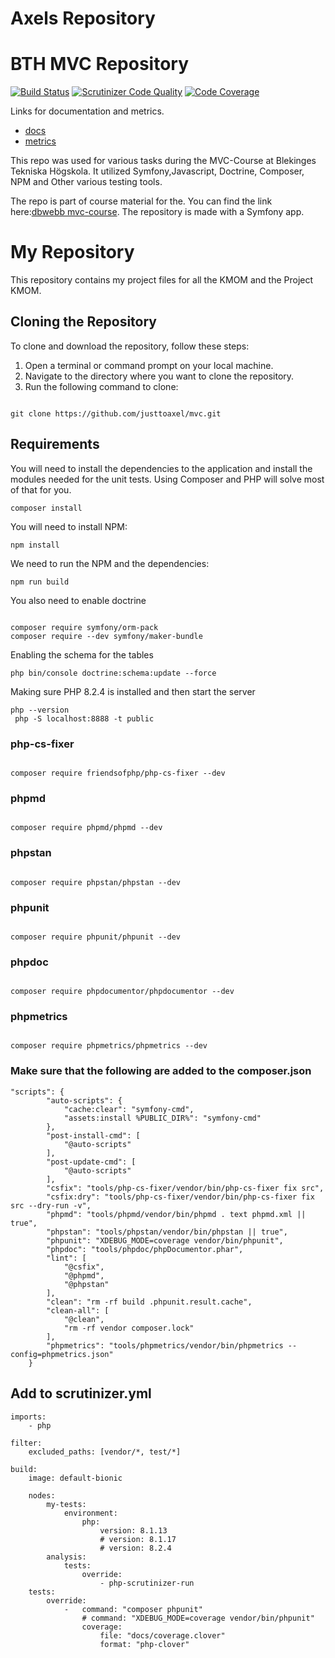 # Axels Repository

# BTH MVC Repository

[![Build Status](https://scrutinizer-ci.com/g/justtoaxel/mvc/badges/build.png?b=main)](https://scrutinizer-ci.com/g/justtoaxel/mvc/build-status/main)
[![Scrutinizer Code Quality](https://scrutinizer-ci.com/g/justtoaxel/mvc/badges/quality-score.png?b=main)](https://scrutinizer-ci.com/g/justtoaxel/mvc/?branch=main)
[![Code Coverage](https://scrutinizer-ci.com/g/justtoaxel/mvc/badges/coverage.png?b=main)](https://scrutinizer-ci.com/g/justtoaxel/mvc/?branch=main)

Links for documentation and metrics.

-   [docs](https://www.student.bth.se/~axli22/dbwebb-kurser/mvc/me/report/docs/api/)
-   [metrics](https://www.student.bth.se/~axli22/dbwebb-kurser/mvc/me/report/docs/metrics/)

This repo was used for various tasks during the MVC-Course at Blekinges Tekniska Högskola. It utilized Symfony,Javascript, Doctrine, Composer, NPM and Other various testing tools.

The repo is part of course material for the. You can find the link here:[dbwebb mvc-course](https://github.com/dbwebb-se/mvc). The repository is made with a Symfony app.

# My Repository

This repository contains my project files for all the KMOM and the Project KMOM.

## Cloning the Repository

To clone and download the repository, follow these steps:

1. Open a terminal or command prompt on your local machine.
2. Navigate to the directory where you want to clone the repository.
3. Run the following command to clone:

```

git clone https://github.com/justtoaxel/mvc.git

```

## Requirements

You will need to install the dependencies to the application and install the modules needed for the unit tests. Using Composer and PHP will solve most of that for you.

```
composer install
```

You will need to install NPM:

```
npm install
```

We need to run the NPM and the dependencies:

```
npm run build
```

You also need to enable doctrine

```

composer require symfony/orm-pack
composer require --dev symfony/maker-bundle

```

Enabling the schema for the tables

```
php bin/console doctrine:schema:update --force

```

Making sure PHP 8.2.4 is installed and then start the server

```
php --version
 php -S localhost:8888 -t public

```

### php-cs-fixer

```

composer require friendsofphp/php-cs-fixer --dev

```

### phpmd

```

composer require phpmd/phpmd --dev

```

### phpstan

```

composer require phpstan/phpstan --dev

```

### phpunit

```

composer require phpunit/phpunit --dev

```

### phpdoc

```

composer require phpdocumentor/phpdocumentor --dev

```

### phpmetrics

```

composer require phpmetrics/phpmetrics --dev

```

### Make sure that the following are added to the composer.json

```
"scripts": {
        "auto-scripts": {
            "cache:clear": "symfony-cmd",
            "assets:install %PUBLIC_DIR%": "symfony-cmd"
        },
        "post-install-cmd": [
            "@auto-scripts"
        ],
        "post-update-cmd": [
            "@auto-scripts"
        ],
        "csfix": "tools/php-cs-fixer/vendor/bin/php-cs-fixer fix src",
        "csfix:dry": "tools/php-cs-fixer/vendor/bin/php-cs-fixer fix src --dry-run -v",
        "phpmd": "tools/phpmd/vendor/bin/phpmd . text phpmd.xml || true",
        "phpstan": "tools/phpstan/vendor/bin/phpstan || true",
        "phpunit": "XDEBUG_MODE=coverage vendor/bin/phpunit",
        "phpdoc": "tools/phpdoc/phpDocumentor.phar",
        "lint": [
            "@csfix",
            "@phpmd",
            "@phpstan"
        ],
        "clean": "rm -rf build .phpunit.result.cache",
        "clean-all": [
            "@clean",
            "rm -rf vendor composer.lock"
        ],
        "phpmetrics": "tools/phpmetrics/vendor/bin/phpmetrics --config=phpmetrics.json"
    }

```

## Add to scrutinizer.yml

```
imports:
    - php

filter:
    excluded_paths: [vendor/*, test/*]

build:
    image: default-bionic

    nodes:
        my-tests:
            environment:
                php:
                    version: 8.1.13
                    # version: 8.1.17
                    # version: 8.2.4
        analysis:
            tests:
                override:
                    - php-scrutinizer-run
    tests:
        override:
            -   command: "composer phpunit"
                # command: "XDEBUG_MODE=coverage vendor/bin/phpunit"
                coverage:
                    file: "docs/coverage.clover"
                    format: "php-clover"
```